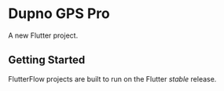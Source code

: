 # Dupno GPS Pro

A new Flutter project.

## Getting Started

FlutterFlow projects are built to run on the Flutter _stable_ release.
